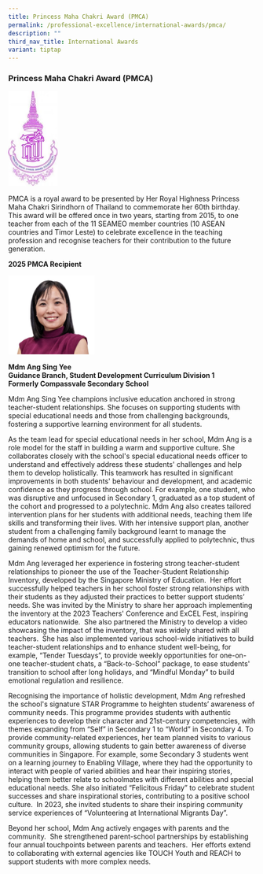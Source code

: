 ```yaml
---
title: Princess Maha Chakri Award (PMCA)
permalink: /professional-excellence/international-awards/pmca/
description: ""
third_nav_title: International Awards
variant: tiptap
---
```

<h3>Princess Maha Chakri Award (PMCA)</h3>
<div class="isomer-image-wrapper">
<img style="width:20%" height="auto" width="100%" src="/images/PMCA%20logo.jpg">
</div>
<p>PMCA is a royal award to be presented by Her Royal Highness Princess Maha
Chakri Sirindhorn of Thailand to commemorate her 60th birthday. This award
will be offered once in two years, starting from 2015, to one teacher from
each of the 11 SEAMEO member countries (10 ASEAN countries and Timor Leste)
to celebrate excellence in the teaching profession and recognise teachers
for their contribution to the future generation.</p>
<p><strong>2025 PMCA Recipient</strong>
</p>
<div class="isomer-image-wrapper">
<img style="width: 35%;" height="auto" width="100%" alt="" src="/images/Sing_Yee_PMCA_1.jpg">
</div>
<p><strong>Mdm Ang Sing Yee<br>Guidance Branch, Student Development Curriculum Division 1<br>Formerly Compassvale Secondary School</strong>
</p>
<p>Mdm Ang Sing Yee champions inclusive education anchored in strong teacher-student
relationships. She focuses on supporting students with special educational
needs and those from challenging backgrounds, fostering a supportive learning
environment for all students.</p>
<p>As the team lead for special educational needs in her school, Mdm Ang
is a role model for the staff in building a warm and supportive culture.
She collaborates closely with the school's special educational needs officer
to understand and effectively address these students' challenges and help
them to develop holistically. This teamwork has resulted in significant
improvements in both students' behaviour and development, and academic
confidence as they progress through school. For example, one student, who
was disruptive and unfocused in Secondary 1, graduated as a top student
of the cohort and progressed to a polytechnic. Mdm Ang also creates tailored
intervention plans for her students with additional needs, teaching them
life skills and transforming their lives. With her intensive support plan,
another student from a challenging family background learnt to manage the
demands of home and school, and successfully applied to polytechnic, thus
gaining renewed optimism for the future.</p>
<p>Mdm Ang leveraged her experience in fostering strong teacher-student relationships
to pioneer the use of the Teacher-Student Relationship Inventory, developed
by the Singapore Ministry of Education. &nbsp;Her effort successfully helped
teachers in her school foster strong relationships with their students
as they adjusted their practices to better support students’ needs. She
was invited by the Ministry to share her approach implementing the inventory
at the 2023 Teachers' Conference and ExCEL Fest, inspiring educators nationwide.&nbsp;
She also partnered the Ministry to develop a video showcasing the impact
of the inventory, that was widely shared with all teachers.&nbsp; She has
also implemented various school-wide initiatives to build teacher-student
relationships and to enhance student well-being, for example, “Tender Tuesdays”,
to provide weekly opportunities for one-on-one teacher-student chats, a
“Back-to-School” package, to ease students' transition to school after
long holidays, and “Mindful Monday” to build emotional regulation and resilience.</p>
<p>Recognising the importance of holistic development, Mdm Ang refreshed
the school's signature STAR Programme to heighten students’ awareness of
community needs. This programme provides students with authentic experiences
to develop their character and 21st-century competencies, with themes expanding
from “Self” in Secondary 1 to “World” in Secondary 4. To provide community-related
experiences, her team planned visits to various community groups, allowing
students to gain better awareness of diverse communities in Singapore.
For example, some Secondary 3 students went on a learning journey to Enabling
Village, where they had the opportunity to interact with people of varied
abilities and hear their inspiring stories, helping them better relate
to schoolmates with different abilities and special educational needs.
She also initiated “Felicitous Friday” to celebrate student successes and
share inspirational stories, contributing to a positive school culture.
&nbsp;In 2023, she invited students to share their inspiring community
service experiences of “Volunteering at International Migrants Day”.</p>
<p>Beyond her school, Mdm Ang actively engages with parents and the community.
&nbsp;She strengthened parent-school partnerships by establishing four
annual touchpoints between parents and teachers. &nbsp;Her efforts extend
to collaborating with external agencies like TOUCH Youth and REACH to support
students with more complex needs.</p>